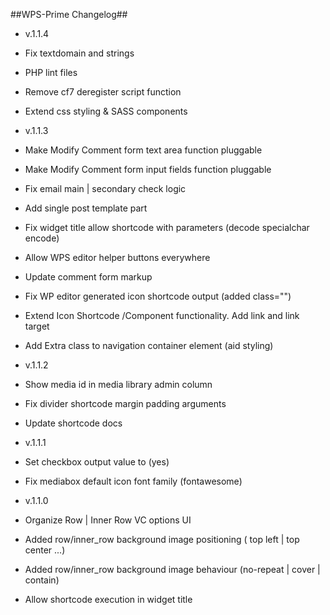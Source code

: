 ##WPS-Prime Changelog##
- v.1.1.4
- Fix textdomain and strings
- PHP lint files
- Remove cf7 deregister script function
- Extend css styling & SASS components

- v.1.1.3
- Make Modify Comment form text area function pluggable
- Make Modify Comment form input fields function pluggable
- Fix email main | secondary check logic
- Add single post template part
- Fix widget title allow shortcode with parameters (decode specialchar encode)
- Allow WPS editor helper buttons everywhere
- Update comment form markup
- Fix WP editor generated icon shortcode output (added class="")
- Extend Icon Shortcode /Component functionality. Add link and link target
- Add Extra class to navigation container element (aid styling)

- v.1.1.2
- Show media id in media library admin column 
- Fix divider shortcode margin padding arguments
- Update shortcode docs

- v.1.1.1
- Set checkbox output value to (yes) 
- Fix mediabox default icon font family (fontawesome)

- v.1.1.0
- Organize Row | Inner Row VC options UI
- Added row/inner_row background image positioning ( top left | top center ...)
- Added row/inner_row background image behaviour (no-repeat | cover | contain)
- Allow shortcode execution in widget title